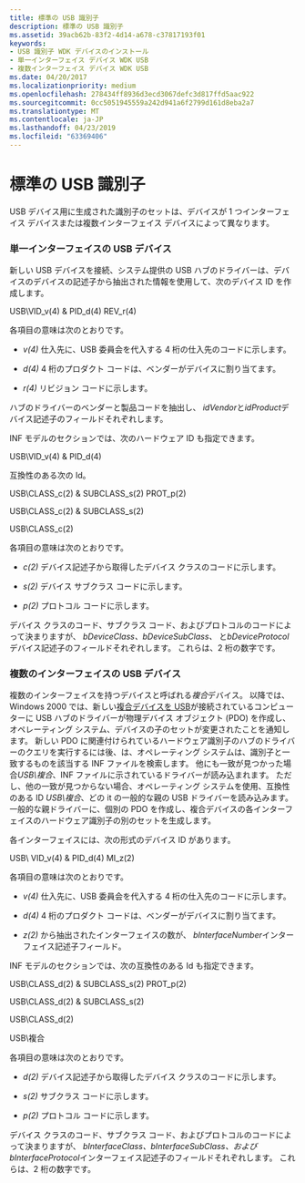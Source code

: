 ```yaml
---
title: 標準の USB 識別子
description: 標準の USB 識別子
ms.assetid: 39acb62b-83f2-4d14-a678-c37817193f01
keywords:
- USB 識別子 WDK デバイスのインストール
- 単一インターフェイス デバイス WDK USB
- 複数インターフェイス デバイス WDK USB
ms.date: 04/20/2017
ms.localizationpriority: medium
ms.openlocfilehash: 278434ff8936d3ecd3067defc3d817ffd5aac922
ms.sourcegitcommit: 0cc5051945559a242d941a6f2799d161d8eba2a7
ms.translationtype: MT
ms.contentlocale: ja-JP
ms.lasthandoff: 04/23/2019
ms.locfileid: "63369406"
---
```

# <a name="standard-usb-identifiers"></a>標準の USB 識別子





<a href="" id="the-set-of-identifiers-generated-for-usb-devices-depends-on-whether-the-device-is-a-single-interface-device-or-a-multiple-interface-device-"></a>USB デバイス用に生成された識別子のセットは、デバイスが 1 つインターフェイス デバイスまたは複数インターフェイス デバイスによって異なります。  

### <a name="single-interface-usb-devices"></a>単一インターフェイスの USB デバイス

新しい USB デバイスを接続、システム提供の USB ハブのドライバーは、デバイスのデバイスの記述子から抽出された情報を使用して、次のデバイス ID を作成します。

USB\\VID_v(4) & PID_d(4) REV_r(4)

各項目の意味は次のとおりです。

-   *v(4)* 仕入先に、USB 委員会を代入する 4 桁の仕入先のコードに示します。

-   *d(4)* 4 桁のプロダクト コードは、ベンダーがデバイスに割り当てます。

-   *r(4)* リビジョン コードに示します。

ハブのドライバーのベンダーと製品コードを抽出し、 *idVendor*と*idProduct*デバイス記述子のフィールドそれぞれします。

INF モデルのセクションでは、次のハードウェア ID も指定できます。

USB\\VID_v(4) & PID_d(4)

互換性のある次の Id。

USB\\CLASS_c(2) & SUBCLASS_s(2) PROT_p(2)

USB\\CLASS_c(2) & SUBCLASS_s(2)

USB\\CLASS_c(2)

各項目の意味は次のとおりです。

-   *c(2)* デバイス記述子から取得したデバイス クラスのコードに示します。

-   *s(2)* デバイス サブクラス コードに示します。

-   *p(2)* プロトコル コードに示します。

デバイス クラスのコード、サブクラス コード、およびプロトコルのコードによって決まりますが、 *bDeviceClass、bDeviceSubClass、* と*bDeviceProtocol*デバイス記述子のフィールドそれぞれします。 これらは、2 桁の数字です。

### <a name="multiple-interface-usb-devices"></a>複数のインターフェイスの USB デバイス

複数のインターフェイスを持つデバイスと呼ばれる*複合*デバイス。 以降では、Windows 2000 では、新しい[複合デバイスを USB](https://msdn.microsoft.com/library/windows/hardware/ff537109)が接続されているコンピューターに USB ハブのドライバーが物理デバイス オブジェクト (PDO) を作成し、オペレーティング システム、デバイスの子のセットが変更されたことを通知します。 新しい PDO に関連付けられているハードウェア識別子のハブのドライバーのクエリを実行するには後、は、オペレーティング システムは、識別子と一致するものを該当する INF ファイルを検索します。 他にも一致が見つかった場合*USB\\複合*、INF ファイルに示されているドライバーが読み込まれます。 ただし、他の一致が見つからない場合、オペレーティング システムを使用、互換性のある ID *USB\\複合*、どの it の一般的な親の USB ドライバーを読み込みます。 一般的な親ドライバーに、個別の PDO を作成し、複合デバイスの各インターフェイスのハードウェア識別子の別のセットを生成します。

各インターフェイスには、次の形式のデバイス ID があります。

USB\\ VID_v(4) & PID_d(4) MI_z(2)

各項目の意味は次のとおりです。

-   *v(4)* 仕入先に、USB 委員会を代入する 4 桁の仕入先のコードに示します。

-   *d(4)* 4 桁のプロダクト コードは、ベンダーがデバイスに割り当てます。

-   *z(2)* から抽出されたインターフェイスの数が、 *bInterfaceNumber*インターフェイス記述子フィールド。

INF モデルのセクションでは、次の互換性のある Id も指定できます。

USB\\CLASS_d(2) & SUBCLASS_s(2) PROT_p(2)

USB\\CLASS_d(2) & SUBCLASS_s(2)

USB\\CLASS_d(2)

USB\\複合

各項目の意味は次のとおりです。

-   *d(2)* デバイス記述子から取得したデバイス クラスのコードに示します。

-   *s(2)* サブクラス コードに示します。

-   *p(2)* プロトコル コードに示します。

デバイス クラスのコード、サブクラス コード、およびプロトコルのコードによって決まりますが、 *bInterfaceClass、bInterfaceSubClass、および bInterfaceProtocol*インターフェイス記述子のフィールドそれぞれします。 これらは、2 桁の数字です。

 

 





